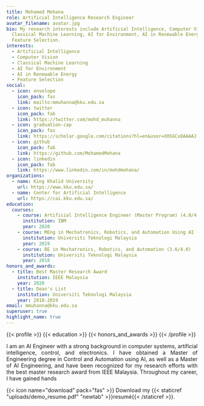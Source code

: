 ```yaml
---
title: Mohamed Mohana
role: Artificial Intelligence Research Engineer
avatar_filename: avatar.jpg
bio: My research interests include Artificial Intelligence, Computer Vision,
  Classical Machine Learning, AI for Environment, AI in Renewable Energy,
  Feature Selection.
interests:
  - Artificial Intelligence
  - Computer Vision
  - Classical Machine Learning
  - AI for Environment
  - AI in Renewable Energy
  - Feature Selection
social:
  - icon: envelope
    icon_pack: fas
    link: mailto:mmuhanna@kku.edu.sa
  - icon: twitter
    icon_pack: fab
    link: https://twitter.com/mohd_muhanna
  - icon: graduation-cap
    icon_pack: fas
    link: https://scholar.google.com/citations?hl=en&user=X0SGCx8AAAAJ
  - icon: github
    icon_pack: fab
    link: https://github.com/MohamedMohana
  - icon: linkedin
    icon_pack: fab
    link: https://www.linkedin.com/in/mohdmohana/
organizations:
  - name: King Khalid University
    url: https://www.kku.edu.sa/
  - name: Center for Artificial Intelligence
    url: https://cai.kku.edu.sa/
education:
  courses:
    - course: Artificial Intelligence Engineer (Master Program) (4.0/4.0)
      institution: IBM
      year: 2020
    - course: MEng in Mechatronics, Robotics, and Automation Using AI (3.9/4.0)
      institution: Universiti Teknologi Malaysia
      year: 2019
    - course: BE in Mechatronics, Robotics, and Automation (3.6/4.0)
      institution: Universiti Teknologi Malaysia
      year: 2018
honors_and_awards:
  - title: Best Master Research Award
    institution: IEEE Malaysia
    year: 2020
  - title: Dean's List
    institution: Universiti Teknologi Malaysia
    year: 2018-2019
email: mmuhanna@kku.edu.sa
superuser: true
highlight_name: true
---
```


{{< profile >}}
  {{< education >}}
  {{< honors_and_awards >}}
{{< /profile >}}

<p align="justify">
I am an AI Engineer with a strong background in computer systems, artificial intelligence, control, and electronics. I have obtained a Master of Engineering degree in Control and Automation using AI, as well as a Master of AI Engineering, and have been recognized for my research efforts with the best master research award from IEEE Malaysia. Throughout my career, I have gained hands
</p>

{{< icon name="download" pack="fas" >}} Download my {{< staticref "uploads/demo_resume.pdf" "newtab" >}}resumé{{< /staticref >}}.